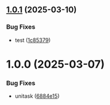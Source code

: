 ## [1.0.1](https://github.com/KhanhTQ-hub/com.ktgame.unitask/compare/v1.0.0...v1.0.1) (2025-03-10)


### Bug Fixes

* test ([1c85379](https://github.com/KhanhTQ-hub/com.ktgame.unitask/commit/1c853793d0bbf37d22ae04ee0103fae85edcf3cb))

# 1.0.0 (2025-03-07)


### Bug Fixes

* unitask ([6884e15](https://github.com/KhanhTQ-hub/com.ktgame.unitask/commit/6884e15dfa38cd64c0ba37bbe66d06e03d57193e))
